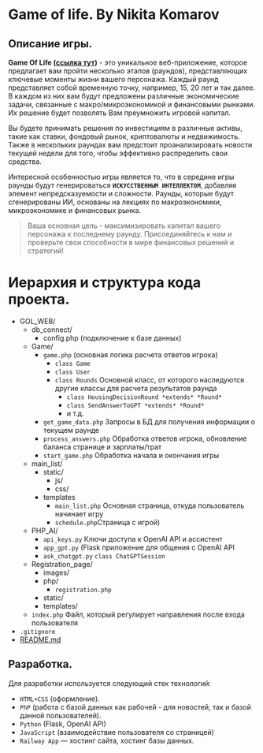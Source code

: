 # Game of life. By Nikita Komarov

## Описание игры.

**Game Of Life ([ссылка тут](https://gameoflife.up.railway.app/Registration_page/templates/registration.html))** - это уникальное веб-приложение, которое предлагает вам пройти несколько этапов (раундов), представляющих ключевые моменты жизни вашего персонажа. Каждый раунд представляет собой временную точку, например, 15, 20 лет и так далее. В каждом из них вам будут предложены различные экономические задачи, связанные с макро/микроэкономикой и финансовыми рынками. Их решение будет позволять Вам преумножить игровой капитал.

Вы будете принимать решения по инвестициям в различные активы, такие как ставки, фондовый рынок, криптовалюты и недвижимость. Также в нескольких раундах вам предстоит проанализировать новости текущей недели для того, чтобы эффективно распределить свои средства.

Интересной особенностью игры является то, что в середине игры раунды будут генерироваться **`ИСКУССТВЕННЫМ ИНТЕЛЛЕКТОМ`**, добавляя элемент непредсказуемости и сложности. Раунды, которые будут сгенерированы ИИ,  основаны на лекциях по макроэкономики, микроэкономике и финансовых рынка.

> Ваша основная цель - максимизировать капитал вашего персонажа к последнему раунду. Присоединяйтесь к нам и проверьте свои способности в мире финансовых решений и стратегий!
> 

# Иерархия и структура кода проекта.

- GOL_WEB/
    - db_connect/
        - config.php (подключение к базе данных)
    - Game/
        - `game.php` (основная логика расчета ответов игрока)
            - `class Game`
            - `class User`
            - `class Rounds` Основной класс, от которого наследуются другие классы для расчета результатов раунда
                - `class HousingDecisionRound *extends* *Round*`
                - `class SendAnswerToGPT *extends* *Round*`
                - и т.д.
        - `get_game_data.php` Запросы в БД для получения информации о текущем раунде
        - `process_answers.php` Обработка ответов игрока, обновление баланса странице и зарплаты/трат
        - `start_game.php` Обработка начала и окончания игры
    - main_list/
        - static/
            - js/
            - css/
        - templates
            - `main_list.php` Основная страница, откуда пользователь начинает игру
            - `schedule.php`Страница с игрой)
    - PHP_AI/
        - `api_keys.py` Ключи доступа к OpenAI API и ассистент
        - `app_gpt.py` (Flask приложение для общения с OpenAI API
        - `ask_chatgpt.py` `class ChatGPTSession`
    - Registration_page/
        - images/
        - php/
            - `registration.php`
        - static/
        - templates/
    - `index.php` Файл, который регулирует направления после входа пользователя
- `.gitignore`
- [README.md](http://readme.md/)

## Разработка.

Для разработки используется следующий стек технологий:

- `HTML+CSS` (оформление).
- `PhP` (работа с базой данных как рабочей -  для новостей, так и базой данной пользователей).
- `Python` (Flask, OpenAI API)
- `JavaScript` (взаимодействие пользователя со страницей)
- `Railway App` — хостинг сайта, хостинг базы данных.